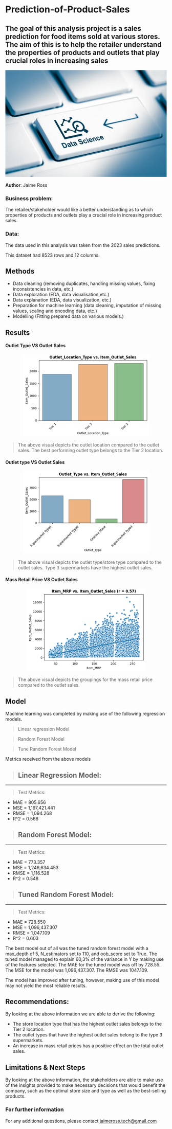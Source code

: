 # Prediction-of-Product-Sales

## The goal of this analysis project is a sales prediction for food items sold at various stores. The aim of this is to help the retailer understand the properties of products and outlets that play crucial roles in increasing sales 

<p align = "center"> 
  <img src = "https://github.com/JaimeRoss/Prediction-of-Product-Sales/blob/main/ds.PNG">
</p>

**Author**: Jaime Ross

### Business problem:

The retailer/stakeholder would like a better understanding as to which properties of products and outlets play a crucial role in increasing product sales.


### Data:
The data used in this analysis was taken from the 2023 sales predictions.

This dataset had 8523 rows and 12 columns.


## Methods
- Data cleaning (removing duplicates, handling missing values, fixing inconsistencies in data, etc.)
- Data exploration (EDA, data visualisation,etc.)
- Data explanation (EDA, data visualization, etc.)
- Preparation for machine learning (data cleaning, imputation of missing values, scaling and encoding data, etc.)
- Modelling (Fitting prepared data on various models.)

## Results


#### Outlet Type VS Outlet Sales

<p align = "center"> 
  <img src = "https://github.com/JaimeRoss/Prediction-of-Product-Sales/blob/main/outtype.PNG">
</p>

> The above visual depicts the outlet location compared to the outlet sales.
> The best performing outlet type belongs to the Tier 2 location.

#### Outlet type VS Outlet Sales

<p align = "center"> 
  <img src = "https://github.com/JaimeRoss/Prediction-of-Product-Sales/blob/main/outlet sales.PNG">
</p>

> The above visual depicts the outlet type/store type compared to the outlet sales.
> Type 3 supermarkets have the highest outlet sales.

#### Mass Retail Price VS Outlet Sales

<p align = "center"> 
  <img src = "https://github.com/JaimeRoss/Prediction-of-Product-Sales/blob/main/mrp.PNG">
</p>

> The above visual depicts the groupings for the mass retail price compared to the outlet sales.

## Model

Machine learning was completed by making use of the following regression models.

> Linear regression Model

> Random Forest Model

> Tune Random Forest Model


Metrics received from the above models

>## Linear Regression Model:
 -------------------------
> Test Metrics:
- MAE = 805.656
- MSE = 1,197,421.441
- RMSE = 1,094.268
- R^2 = 0.566

>## Random Forest Model:
--------------------------
>Test Metrics:
- MAE = 773.357
- MSE = 1,246,634.453
- RMSE = 1,116.528
- R^2 = 0.548

>## Tuned Random Forest Model:
---------------------------
>Test Metrics:
- MAE = 728.550
- MSE = 1,096,437.307
- RMSE = 1,047.109
- R^2 = 0.603

  
The best model out of all was the tuned random forest model with a max_depth of 5, N_estimators set to 110, and oob_score set to True. The tuned model managed to explain 60,3% of the variance in Y by making use of the features selected. The MAE for the tuned model was off by 728.55. The MSE for the model was 1,096,437.307. The RMSE was 1047.109.

The model has improved after tuning, however, making use of this model may not yield the most reliable results.

## Recommendations:

By looking at the above information we are able to derive the following:

- The store location type that has the highest outlet sales belongs to the Tier 2 location.
- The outlet types that have the highest outlet sales belong to the type 3 supermarkets.
- An increase in mass retail prices has a positive effect on the total outlet sales.


## Limitations & Next Steps

By looking at the above information, the stakeholders are able to make use of the insights provided to make necessary decisions that would benefit the company, such as the optimal store size and type as well as the best-selling products.


### For further information


For any additional questions, please contact jaimeross.tech@gmail.com
